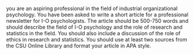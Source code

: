 
you are an aspiring professional in the field of industrial organizational psychology. You have been asked to write a short article for a professional newsletter for I-O psychologists. The article should be 500-750 words and should describe the field of I-O psychology and the role of research and statistics in the field. You should also include a discussion of the role of ethics in research and statistics. You should use at least two sources from the CSU Online Library and format your article in APA style.

